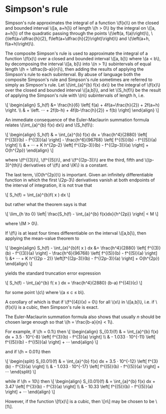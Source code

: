# Simpson's rule

Simpson's rule approximates the integral of a function \\(f(x)\\) on the closed and bounded interval
\\(\[a, a+h\]\\) of length \\(h > 0\\) by the integral on \\(\[a, a+h\]\\) of the quadratic passing through the
points \\(\left(a, f(a)\right)\\), \\(\left(a+\dfrac{h}{2}, f\left(a+\dfrac{h}{2}\right)\right)\\) and \\(\left(a+h, f(a+h)\right)\\).

The composite Simpson's rule is used to approximate the integral of a function \\(f(x)\\) over a closed and bounded interval \\(\[a, b\]\\) where \\(a < b\\),
by decomposing the interval \\(\[a, b\]\\) into \\(n > 1\\) subintervals of equal length \\(h = \dfrac{b-a}{n}\\),
then adding the results of applying the Simpson's rule to each subinterval. By abuse of
language both the composite Simpson's rule and Simpson's rule sometimes are referred to simply as
Simpson's rule. Let \\(\int\_{a}^{b} f(x) dx\\) be the integral of \\(f(x)\\) over the closed and bounded interval
\\(\[a,b\]\\), and let \\(S_h(f)\\) be the result of applying the Simpson's rule with \\(n\\) subintervals of length h, i.e.

\\[
\begin{align}
S_h(f) &= \frac{h}{6} \left[ f(a) + 4f(a+\frac{h}{2}) + 2f(a+h) \right. \\\\
& + \left. ··· + 2f(b-h) + 4f(b-\frac{h}{2}) + f(b) \right]
\end{align}
\\]

An immediate consequence of the Euler-Maclaurin summation formula relates \\(\int\_{a}^{b} f(x) dx\\) and \\(S_h(f)\\):

\\[
\begin{align}
S_h(f) & = \int\_{a}^{b} f(x) dx + \frac{h^4}{2880} \left[ f^{(3)}(b) - f^{(3)}(a) \right] - \frac{h^6}{96768} \left[ f^{(5)}(b) - f^{(5)}(a) \right] \\\\
& + ··· + K h^{2p-2} \left[ f^{(2p-3)}(b) - f^{(2p-3)}(a) \right] + O(h^{2p})
\end{align}
\\]

where \\(f^{(3)}\\), \\(f^{(5)}\\), and \\(f^{(2p-3)}\\) are the third, fifth and \\((p-3)^{th}\\) derivatives of \\(f\\) and \\(K\\) is a constant.

The last term, \\(O(h^{2p})\\) is important. Given an infinitely differentiable function in which the first
\\(2p-3\\) derivatives vanish at both endpoints of the interval of integration, it is not true that

\\[
S_h(f) = \int_{a}^{b}f( x ) dx
\\]

but rather what the theorem says is that

\\[
\lim_{h \to 0} \left| \frac{S_h(f) - \int_{a}^{b} f(x)dx}{h^{2p}} \right| < M
\\]

where \\(M > 0\\).

If \\(f\\) is at least four times differentiable on the interval \\(\[a,b\]\\), then applying the mean-value theorem to

\\[
\begin{align}
S_h(f) - \int\_{a}^{b}f( x ) dx &= \frac{h^4}{2880} \left[ f^{(3)}(b) - f^{(3)}(a) \right] - \frac{h^6}{96768} \left[ f^{(5)}(b) - f^{(5)}(a) \right] \\\\
&+ ··· + K h^{(2p - 2)} \left[f^{(2p-3)}(b) - f^{(2p-3)}(a) \right] + O(h^{2p})
\end{align}
\\]

yields the standard truncation error expression

\\[
S_h(f) - \int_{a}^{b} f( x ) dx = \frac{h^4}{2880} (b-a) f^{(4)}(c)
\\]

for some point \\(c\\) where \\(a ≤ c ≤ b\\).

A corollary of which is that if \\(f^{(4)}(x) = 0\\) for all \\(x\\) in \\(\[a,b\]\\), i.e. if \\(f(x)\\) is a cubic,
then Simpson's rule is exact.

The Euler-Maclaurin summation formula also shows that usually $n$ should be chosen large enough so that \\(h = \frac{b-a}{n} < 1\\).

For example, if \\(h = 0.1\\) then
\\[
\begin{align}
S\_{0.1}(f) & = \int\_{a}^{b} f(x) dx + 3.5 · 10^{-8} \left[ f^{3}(b) - f^{3}(a) \right] \\\\
& - 1.033 · 10^{-11} \left[ f^{(5)}(b) - f^{(5)}(a) \right] + ···
\end{align}
\\]

and if \\(h = 0.01\\) then

\\[
\begin{split}
S\_{0.01}(f) & = \int\_{a}^{b} f(x) dx + 3.5 · 10^{-12} \left[ f^{3}(b) - f^{3}(a) \right] \\\\
& - 1.033 · 10^{-17} \left[ f^{(5)}(b) - f^{(5)}(a) \right] + ···
\end{split}
\\]

while if \\(h = 10\\) then
\\[
\begin{align}
S\_{0.01}(f) & = \int\_{a}^{b} f(x) dx + 3.47 \left[ f^{3}(b) - f^{3}(a) \right] \\\\
& - 10.33 \left[ f^{(5)}(b) - f^{(5)}(a) \right] + ···
\end{align}
\\]

However, if the function \\[f(x)\\] is a cubic, then \\[n\\] may be chosen to be \\[1\\].
